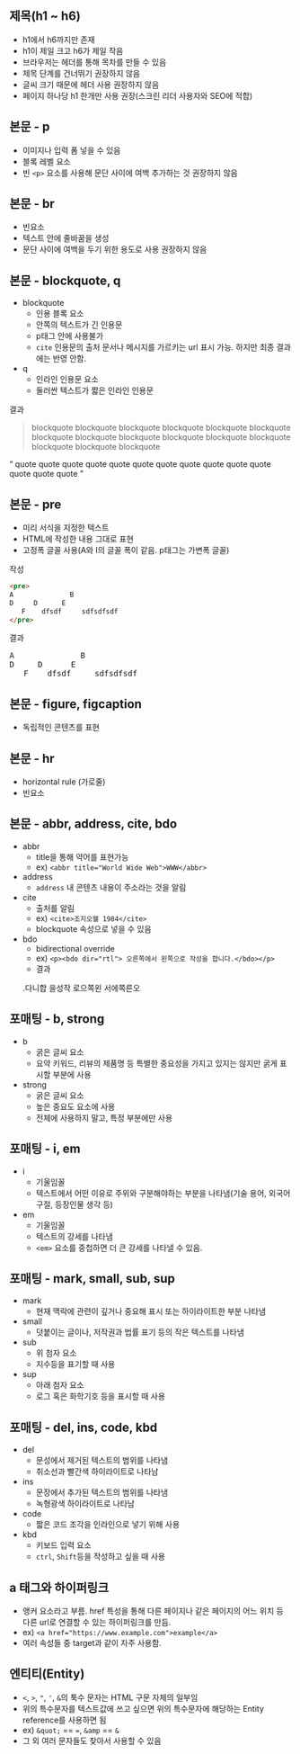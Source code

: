 ## 제목(h1 ~ h6)

- h1에서 h6까지만 존재
- h1이 제일 크고 h6가 제일 작음
- 브라우저는 헤더를 통해 목차를 만들 수 있음
- 제목 단계를 건너뛰기 권장하지 않음
- 글씨 크기 때문에 헤더 사용 권장하지 않음
- 페이지 하나당 h1 한개만 사용 권장(스크린 리더 사용자와 SEO에 적합)

## 본문 - p

- 이미지나 입력 폼 넣을 수 있음
- 블록 레벨 요소
- 빈 `<p>` 요소를 사용해 문단 사이에 여백 추가하는 것 권장하지 않음

## 본문 - br

- 빈요소
- 텍스트 안에 줄바꿈을 생성
- 문단 사이에 여백을 두기 위한 용도로 사용 권장하지 않음

## 본문 - blockquote, q

- blockquote
  - 인용 블록 요소
  - 안쪽의 텍스트가 긴 인용문
  - p태그 안에 사용불가
  - `cite` 인용문의 출처 문서나 메시지를 가르키는 url 표시 가능. 하지만 최종 결과에는 반영 안함.
- q
  - 인라인 인용문 요소
  - 둘러싼 텍스트가 짧은 인라인 인용문

결과

<blockquote>
  <p>
    blockquote blockquote blockquote blockquote blockquote blockquote blockquote
    blockquote blockquote blockquote blockquote blockquote blockquote blockquote
    blockquote
  </p>
</blockquote>
<p>
  <q>
    quote quote quote quote quote quote quote quote quote quote quote quote
    quote quote
  </q>
</p>

## 본문 - pre

- 미리 서식을 지정한 텍스트
- HTML에 작성한 내용 그대로 표현
- 고정폭 글꼴 사용(A와 I의 글꼴 폭이 같음. p태그는 가변폭 글꼴)

작성

```html
<pre>
A              B
D     D      E
   F    dfsdf     sdfsdfsdf
</pre>
```

결과

<pre>
A              B
D     D      E
   F    dfsdf     sdfsdfsdf
</pre>

## 본문 - figure, figcaption

- 독립적인 콘텐츠를 표현

## 본문 - hr

- horizontal rule (가로줄)
- 빈요소

## 본문 - abbr, address, cite, bdo

- abbr
  - title을 통해 약어를 표현가능
  - ex) `<abbr title="World Wide Web">WWW</abbr>`
- address
  - `address` 내 콘텐츠 내용이 주소라는 것을 알림
- cite
  - 출처를 알림
  - ex) `<cite>조지오웰 1984</cite>`
  - blockquote 속성으로 넣을 수 있음
- bdo
  - bidirectional override
  - ex) `<p><bdo dir="rtl"> 오른쪽에서 왼쪽으로 작성을 합니다.</bdo></p>`
  - 결과
  <p><bdo dir="rtl"> 오른쪽에서 왼쪽으로 작성을 합니다.</bdo></p>

## 포매팅 - b, strong

- b
  - 굵은 글씨 요소
  - 요약 키워드, 리뷰의 제품명 등 특별한 중요성을 가지고 있지는 않지만 굵게 표시할 부분에 사용
- strong
  - 굵은 글씨 요소
  - 높은 중요도 요소에 사용
  - 전체에 사용하지 말고, 특정 부분에만 사용

## 포매팅 - i, em

- i
  - 기울임꼴
  - 텍스트에서 어떤 이유로 주위와 구분해야하는 부분을 나타냄(기술 용어, 외국어 구절, 등장인물 생각 등)
- em
  - 기울임꼴
  - 텍스트의 강세를 나타냄
  - `<em>` 요소를 중첩하면 더 큰 강세를 나타낼 수 있음.

## 포매팅 - mark, small, sub, sup

- mark
  - 현재 맥락에 관련이 깊거나 중요해 표시 또는 하이라이트한 부분 나타냄
- small
  - 덧붙이는 글이나, 저작권과 법률 표기 등의 작은 텍스트를 나타냄
- sub
  - 위 첨자 요소
  - 지수등을 표기할 때 사용
- sup
  - 아래 첨자 요소
  - 로그 혹은 화학기호 등을 표시할 때 사용

## 포매팅 - del, ins, code, kbd

- del
  - 문성에서 제거된 텍스트의 범위를 나타냄
  - 취소선과 빨간색 하이라이트로 나타남
- ins
  - 문장에서 추가된 텍스트의 범위를 나타냄
  - 녹형광색 하이라이트로 나타남
- code
  - 짧은 코드 조각을 인라인으로 넣기 위해 사용
- kbd
  - 키보드 입력 요소
  - `ctrl`, `Shift`등을 작성하고 싶을 때 사용

## a 태그와 하이퍼링크

- 앵커 요소라고 부름. href 특성을 통해 다른 페이지나 같은 페이지의 어느 위치 등 다른 url로 연결할 수 있는 하이퍼링크를 만듬.
- ex) `<a href="https://www.example.com">example</a>`
- 여러 속성들 중 target과 같이 자주 사용함.

## 엔티티(Entity)

- `<`, `>`, `"`, `'`, `&`의 툭수 문자는 HTML 구문 자체의 일부임
- 위의 특수문자를 텍스트값에 쓰고 싶으면 위의 특수문자에 해당하는 Entity reference를 사용하면 됨
- ex) `&quot;` == `=`, `&amp` == `&`
- 그 외 여러 문자들도 찾아서 사용할 수 있음

